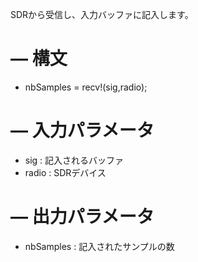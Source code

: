 SDRから受信し、入力バッファに記入します。

# –– 構文

  * nbSamples = recv!(sig,radio);

# –– 入力パラメータ

  * sig : 記入されるバッファ
  * radio : SDRデバイス

# –– 出力パラメータ

  * nbSamples : 記入されたサンプルの数
